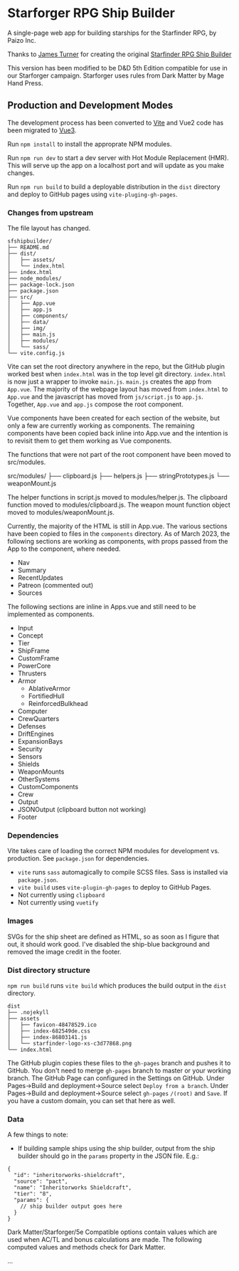 # Starforger RPG Ship Builder

A single-page web app for building starships for the Starfinder RPG, by Paizo Inc.

Thanks to [James Turner](https://twitter.com/james_c_turner) for creating the
original 
[Starfinder RPG Ship Builder](http://jamesturneronline.net/starfinder-ship-builder/)

This version has been modified to be D&D 5th Edition compatible for use in our
Starforger campaign. Starforger uses rules from Dark Matter by Mage Hand Press.

## Production and Development Modes

The development process has been converted to [Vite](https://vitejs.dev/) and
Vue2 code has been migrated to [Vue3](https://vuejs.org/).  

Run `npm install` to install the approprate NPM modules.  

Run `npm run dev` to start a dev server with Hot Module Replacement (HMR). This
will serve up the app on a localhost port and will update as you make changes.

Run `npm run build` to build a deployable distribution in the `dist` directory
and deploy to GitHub pages using `vite-pluging-gh-pages`. 

### Changes from upstream

The file layout has changed. 

    sfshipbuilder/
    ├── README.md
    ├── dist/
    │   ├── assets/
    │   └── index.html
    ├── index.html
    ├── node_modules/
    ├── package-lock.json
    ├── package.json
    ├── src/
    │   ├── App.vue
    │   ├── app.js
    │   ├── components/
    │   ├── data/
    │   ├── img/
    │   ├── main.js
    │   ├── modules/
    │   └── sass/
    └── vite.config.js

Vite can set the root directory anywhere in the repo, but the GitHub plugin
worked best when `index.html` was in the top level git directory. `index.html`
is now just a wrapper to invoke `main.js`. `main.js` creates the app from
`App.vue`. The majority of the webpage layout has moved from `index.html` to
`App.vue` and the javascript has moved from `js/script.js` to `app.js`.
Together, `App.vue` and `app.js` compose the root component.

Vue components have been created for each section of the website, but only a few
are currently working as components. The remaining components have been copied
back inline into App.vue and the intention is to revisit them to get them
working as Vue components.

The functions that were not part of the root component have been moved to
src/modules.

src/modules/
├── clipboard.js
├── helpers.js
├── stringPrototypes.js
└── weaponMount.js

The helper functions in script.js moved to modules/helper.js. The clipboard
function moved to modules/clipboard.js. The weapon mount function object moved
to modules/weaponMount.js. 

Currently, the majority of the HTML is still in App.vue. The various sections
have been copied to files in the `components` directory. As of March 2023, the
following sections are working as components, with props passed from the App to
the component, where needed.

- Nav
- Summary
- RecentUpdates
- Patreon (commented out)
- Sources

The following sections are inline in Apps.vue and still need to be implemented
as components.

- Input
- Concept
- Tier
- ShipFrame
- CustomFrame
- PowerCore
- Thrusters
- Armor
  - AblativeArmor
  - FortifiedHull
  - ReinforcedBulkhead
- Computer
- CrewQuarters
- Defenses
- DriftEngines
- ExpansionBays
- Security
- Sensors
- Shields
- WeaponMounts
- OtherSystems
- CustomComponents
- Crew
- Output
- JSONOutput (clipboard button not working)
- Footer

### Dependencies

Vite takes care of loading the correct NPM modules for development vs.
production. See `package.json` for dependencies.

- `vite` runs `sass` automagically to compile SCSS files. Sass is installed via `package.json`. 
- `vite build` uses `vite-plugin-gh-pages` to deploy to GitHub Pages.
- Not currently using `clipboard`
- Not currently using `vuetify`

### Images

SVGs for the ship sheet are defined as HTML, so as soon as I figure that out, it
should work good. I've disabled the ship-blue background and removed the image
credit in the footer. 

### Dist directory structure

`npm run build` runs `vite build` which produces the build output in the
`dist` directory. 


    dist
    ├── .nojekyll
    ├── assets
    │   ├── favicon-48478529.ico
    │   ├── index-682549de.css
    │   ├── index-86803141.js
    │   └── starfinder-logo-xs-c3d77868.png
    └── index.html

The GitHub plugin copies these files to the `gh-pages` branch and pushes it to
GitHub. You don't need to merge `gh-pages` branch to master or your working
branch. The GitHub Page can configured in the Settings on GitHub. Under
Pages->Build and deployment->Source select `Deploy from a branch`.  Under
Pages->Build and deployment->Source select `gh-pages` `/(root)` and `Save`.  If
you have a custom domain, you can set that here as well.

### Data

A few things to note:

- If building sample ships using the ship builder, output from the ship builder
should go in the `params` property in the JSON file. E.g.:

```
{
  "id": "inheritorworks-shieldcraft",
  "source": "pact",
  "name": "Inheritorworks Shieldcraft",
  "tier": "8",
  "params": {
    // ship builder output goes here
  }
}
```
Dark Matter/Starforger/5e Compatible options contain values which are used when
AC/TL and bonus calculations are made. The following computed values and methods
check for Dark Matter.

...

